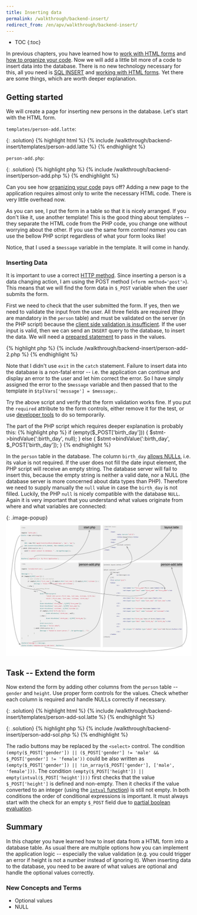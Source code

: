 ```yaml
---
title: Inserting data
permalink: /walkthrough/backend-insert/
redirect_from: /en/apv/walkthrough/backend-insert/
---
```


* TOC
{:toc}

In previous chapters, you have learned how to [work with HTML forms](/walkthrough/html-forms/)
and [how to organize your code](/walkthrough/organize/). Now we will add a little bit more of a code to insert data into the database.
There is no new technology necessary for this, all you need is [SQL INSERT](/walkthrough/database/#insert) and
[working with HTML forms](/walkthrough/html-forms/). Yet there are some things, which are worth deeper explanation.

## Getting started
We will create a page for inserting new persons in the database. Let's start with the HTML form.

`templates/person-add.latte`:

{: .solution}
{% highlight html %}
{% include /walkthrough/backend-insert/templates/person-add.latte %}
{% endhighlight %}

`person-add.php`:

{: .solution}
{% highlight php %}
{% include /walkthrough/backend-insert/person-add.php %}
{% endhighlight %}

Can you see how [organizing your code](/walkthrough/organize/) pays off? Adding a
new page to the application requires almost only to write the necessary HTML code. There is
very little overhead now.

As you can see, I put the form in a table so that it is nicely arranged. If you don't like it, use
another template! This is the good thing about templates -- they separate the HTML code from the PHP code,
you change one without worrying about the other. If you use the same form *control names* you can use
the bellow PHP script regardless of what your form looks like!

Notice, that I used a `$message` variable in the template. It will come in handy.

### Inserting Data
It is important to use a correct [HTTP method](todo). Since inserting a person is a data changing action, I
am using the POST method (`<form method='post'>`). This means that we will find the form data in
`$_POST` variable when the user submits the form.

First we need to check that the user submitted the form. If yes, then we need to validate the input from the
user. All three fields are required (they are mandatory in the `person` table) and must be validated on the
server (in the PHP script) because the [client side validation is insufficient](todo).
If the user input is valid, then we can send an `INSERT` query to the database, to insert the data. We
will need a [prepared statement](/walkthrough/backend/#selecting-data-with-parameters)
to pass in the values.

{% highlight php %}
{% include /walkthrough/backend-insert/person-add-2.php %}
{% endhighlight %}

Note that I didn't use `exit` in the `catch` statement. Failure to insert data into the database is a non-fatal
error -- i.e. the application can continue and display an error to the user and let him correct the error.
So I have simply assigned the error to the `$message` variable and then passed that to the template in
`$tplVars['message'] = $message;`.

Try the above script and verify that the form validation works fine. If you put the `required` attribute to
the form controls, either remove it for the test, or use [developer tools](/course/not-a-student/#web-browser)
to do so temporarily.

The part of the PHP script which requires deeper explanation is probably this:
{% highlight php %}
if (empty($_POST['birth_day'])) {
    $stmt->bindValue(':birth_day', null);
} else {
    $stmt->bindValue(':birth_day', $_POST['birth_day']);
}
{% endhighlight %}

In the `person` table in the database. The
column `birth_day` [allows NULLs](/articles/sql-join/#null), i.e. its value is not
required. If the user does not fill the date input element, the PHP script will receive an empty
string. The database server will fail to insert this, because the empty string is neither a valid date, nor
a NULL (the database server is more concerned about data types than PHP). Therefore we need to
supply manually the `null` value in case the `birth_day` is not filled. Luckily, the PHP `null` is nicely compatible
with the database `NULL`. Again it is very important that you understand what values originate from
where and what variables are connected:

{: .image-popup}
![Code schema -- Script for inserting data](/walkthrough/backend-insert/code-schematic.png)

## Task -- Extend the form
Now extend the form by adding other columns from the `person` table -- `gender` and `height`. Use proper
form controls for the values. Check whether each column is required and handle NULLs correctly if necessary.

{: .solution}
{% highlight html %}
{% include /walkthrough/backend-insert/templates/person-add-sol.latte %}
{% endhighlight %}

{: .solution}
{% highlight php %}
{% include /walkthrough/backend-insert/person-add-sol.php %}
{% endhighlight %}

The radio buttons may be replaced by the `<select>` control.
The condition `(empty($_POST['gender']) || ($_POST['gender'] != 'male' && $_POST['gender'] != 'female'))`
could be also written as `(empty($_POST['gender']) || !in_array($_POST['gender'], ['male', 'female']))`.
The condition `(empty($_POST['height']) || empty(intval($_POST['height'])))` first checks that the value
`$_POST['height']` is defined and non-empty. Then it checks if the value converted to an integer
(using the [`intval` function](http://php.net/manual/en/function.intval.php)) is still not empty.
In both conditions the order of conditional expressions is important. It must always start with the check
for an empty `$_POST` field due to [partial boolean evaluation](todo).

## Summary
In this chapter you have learned how to inset data from a HTML form into a database table. As usual there are multiple
options how you can implement the application logic -- especially the value validation (e.g. you could trigger
an error if height is not a number instead of ignoring it). When inserting data to the database, you need to
be aware of what values are optional and handle the optional values correctly.

### New Concepts and Terms
- Optional values
- NULL

